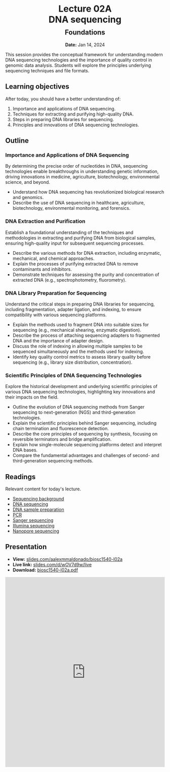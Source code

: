 <h1 style="margin-bottom: 0.4em; text-align: center;">
    <b>Lecture 02A</b><br>
    DNA sequencing
</h1>
<h2 style="margin-top: 0.0em; text-align: center;">
    Foundations
</h2>
<p style="text-align: center;">
    <b>Date:</b> Jan 14, 2024
</p>

This session provides the conceptual framework for understanding modern DNA sequencing technologies and the importance of quality control in genomic data analysis.
Students will explore the principles underlying sequencing techniques and file formats.

## Learning objectives

After today, you should have a better understanding of:

1.  Importance and applications of DNA sequencing.
2.  Techniques for extracting and purifying high-quality DNA.
3.  Steps in preparing DNA libraries for sequencing.
4.  Principles and innovations of DNA sequencing technologies.

## Outline

### Importance and Applications of DNA Sequencing

By determining the precise order of nucleotides in DNA, sequencing technologies enable breakthroughs in understanding genetic information, driving innovations in medicine, agriculture, biotechnology, environmental science, and beyond.

-   Understand how DNA sequencing has revolutionized biological research and genomics.
-   Describe the use of DNA sequencing in healthcare, agriculture, biotechnology, environmental monitoring, and forensics.

### DNA Extraction and Purification

Establish a foundational understanding of the techniques and methodologies in extracting and purifying DNA from biological samples, ensuring high-quality input for subsequent sequencing processes.

-   Describe the various methods for DNA extraction, including enzymatic, mechanical, and chemical approaches.
-   Explain the processes of purifying extracted DNA to remove contaminants and inhibitors.
-   Demonstrate techniques for assessing the purity and concentration of extracted DNA (e.g., spectrophotometry, fluorometry).

### DNA Library Preparation for Sequencing

Understand the critical steps in preparing DNA libraries for sequencing, including fragmentation, adapter ligation, and indexing, to ensure compatibility with various sequencing platforms.

-   Explain the methods used to fragment DNA into suitable sizes for sequencing (e.g., mechanical shearing, enzymatic digestion).
-   Describe the process of attaching sequencing adapters to fragmented DNA and the importance of adapter design.
-   Discuss the role of indexing in allowing multiple samples to be sequenced simultaneously and the methods used for indexing.
-   Identify key quality control metrics to assess library quality before sequencing (e.g., library size distribution, concentration).

### Scientific Principles of DNA Sequencing Technologies

Explore the historical development and underlying scientific principles of various DNA sequencing technologies, highlighting key innovations and their impacts on the field.

-   Outline the evolution of DNA sequencing methods from Sanger sequencing to next-generation (NGS) and third-generation technologies.
-   Explain the scientific principles behind Sanger sequencing, including chain termination and fluorescence detection.
-   Describe the core principles of sequencing by synthesis, focusing on reversible terminators and bridge amplification.
-   Explain how single-molecule sequencing platforms detect and interpret DNA bases.
-   Compare the fundamental advantages and challenges of second- and third-generation sequencing methods.

## Readings

Relevant content for today's lecture.

-   [Sequencing background](https://omics.crumblearn.org/sequencing/)
-   [DNA sequencing](https://omics.crumblearn.org/sequencing/dna/)
-   [DNA sample preparation](https://omics.crumblearn.org/sequencing/dna/sample/)
-   [PCR](https://omics.crumblearn.org/sequencing/dna/pcr/)
-   [Sanger sequencing](https://omics.crumblearn.org/sequencing/dna/first-gen/sanger/)
-   [Illumina sequencing](https://omics.crumblearn.org/sequencing/dna/second-gen/illumina/)
-   [Nanopore sequencing](https://omics.crumblearn.org/sequencing/dna/third-gen/nanopore/)

## Presentation

-   **View:** [slides.com/aalexmmaldonado/biosc1540-l02a](https://slides.com/aalexmmaldonado/biosc1540-l02a)
-   **Live link:** [slides.com/d/wOV7d9w/live](https://slides.com/d/wOV7d9w/live)
-   **Download:** [biosc1540-l02a.pdf](/lectures/02/biosc1540-l02a.pdf)

<iframe src="https://slides.com/aalexmmaldonado/biosc1540-l02a/embed?byline=hidden&share=hidden" width="100%" height="600" title="BIOSC 1540: Lecture 02A" scrolling="no" frameborder="0" webkitallowfullscreen mozallowfullscreen allowfullscreen></iframe>
